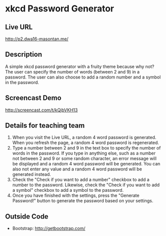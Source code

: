 # xkcd Password Generator

## Live URL
http://p2.dwa16-masontan.me/

## Description
A simple xkcd password generator with a fruity theme because why not? The user can specify the number of words (between 2 and 9) in a password. The user can also choose to add a random number and a symbol in the password.

## Screencast Demo
http://screencast.com/t/kQjbVKH13

## Details for teaching team
1. When you visit the Live URL, a random 4 word password is generated. When you refresh the page, a random 4 word password is regenerated.
2. Type a number between 2 and 9 in the text box to specify the number of words in the password. If you type in anything else, such as a number not between 2 and 9 or some random character, an error message will be displayed and a random 4 word password will be generated. You can also not enter any value and a random 4 word password will be generated instead.
3. Check the "Check if you want to add a number" checkbox to add a number to the password. Likewise, check the "Check if you want to add a symbol" checkbox to add a symbol to the password.
4. Once you have finished with the settings, press the "Generate Password!" button to generate the password based on your settings.

## Outside Code
* Bootstrap: http://getbootstrap.com/
